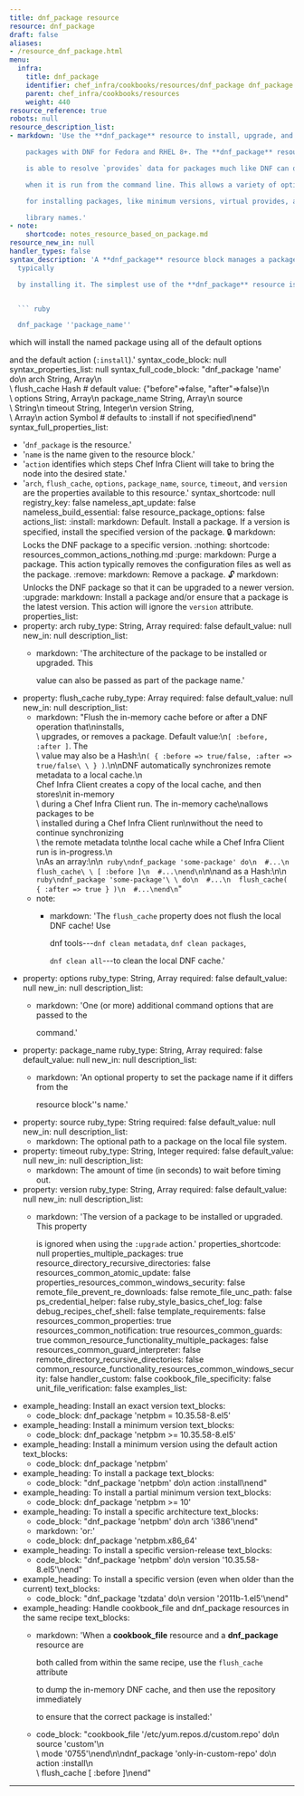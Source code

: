 ```yaml
---
title: dnf_package resource
resource: dnf_package
draft: false
aliases:
- /resource_dnf_package.html
menu:
  infra:
    title: dnf_package
    identifier: chef_infra/cookbooks/resources/dnf_package dnf_package
    parent: chef_infra/cookbooks/resources
    weight: 440
resource_reference: true
robots: null
resource_description_list:
- markdown: 'Use the **dnf_package** resource to install, upgrade, and remove

    packages with DNF for Fedora and RHEL 8+. The **dnf_package** resource

    is able to resolve `provides` data for packages much like DNF can do

    when it is run from the command line. This allows a variety of options

    for installing packages, like minimum versions, virtual provides, and

    library names.'
- note:
    shortcode: notes_resource_based_on_package.md
resource_new_in: null
handler_types: false
syntax_description: 'A **dnf_package** resource block manages a package on a node,
  typically

  by installing it. The simplest use of the **dnf_package** resource is:


  ``` ruby

  dnf_package ''package_name''

  ```


  which will install the named package using all of the default options

  and the default action (`:install`).'
syntax_code_block: null
syntax_properties_list: null
syntax_full_code_block: "dnf_package 'name' do\n  arch              String, Array\n\
  \  flush_cache       Hash # default value: {\"before\"=>false, \"after\"=>false}\n\
  \  options           String, Array\n  package_name      String, Array\n  source\
  \            String\n  timeout           String, Integer\n  version           String,\
  \ Array\n  action            Symbol # defaults to :install if not specified\nend"
syntax_full_properties_list:
- '`dnf_package` is the resource.'
- '`name` is the name given to the resource block.'
- '`action` identifies which steps Chef Infra Client will take to bring the node into
  the desired state.'
- '`arch`, `flush_cache`, `options`, `package_name`, `source`, `timeout`, and `version`
  are the properties available to this resource.'
syntax_shortcode: null
registry_key: false
nameless_apt_update: false
nameless_build_essential: false
resource_package_options: false
actions_list:
  :install:
    markdown: Default. Install a package. If a version is specified, install the specified
      version of the package.
  :lock:
    markdown: Locks the DNF package to a specific version.
  :nothing:
    shortcode: resources_common_actions_nothing.md
  :purge:
    markdown: Purge a package. This action typically removes the configuration files
      as well as the package.
  :remove:
    markdown: Remove a package.
  :unlock:
    markdown: Unlocks the DNF package so that it can be upgraded to a newer version.
  :upgrade:
    markdown: Install a package and/or ensure that a package is the latest version.
      This action will ignore the `version` attribute.
properties_list:
- property: arch
  ruby_type: String, Array
  required: false
  default_value: null
  new_in: null
  description_list:
  - markdown: 'The architecture of the package to be installed or upgraded. This

      value can also be passed as part of the package name.'
- property: flush_cache
  ruby_type: Array
  required: false
  default_value: null
  new_in: null
  description_list:
  - markdown: "Flush the in-memory cache before or after a DNF operation that\ninstalls,\
      \ upgrades, or removes a package. Default value:\n`[ :before, :after ]`. The\
      \ value may also be a Hash:\n`( { :before => true/false, :after => true/false\
      \ } )`.\n\nDNF automatically synchronizes remote metadata to a local cache.\n\
      Chef Infra Client creates a copy of the local cache, and then stores\nit in-memory\
      \ during a Chef Infra Client run. The in-memory cache\nallows packages to be\
      \ installed during a Chef Infra Client run\nwithout the need to continue synchronizing\
      \ the remote metadata to\nthe local cache while a Chef Infra Client run is in-progress.\n\
      \nAs an array:\n\n``` ruby\ndnf_package 'some-package' do\n  #...\n  flush_cache\
      \ [ :before ]\n  #...\nend\n```\n\nand as a Hash:\n\n``` ruby\ndnf_package 'some-package'\
      \ do\n  #...\n  flush_cache( { :after => true } )\n  #...\nend\n```"
  - note:
    - markdown: 'The `flush_cache` property does not flush the local DNF cache! Use

        dnf tools---`dnf clean metadata`, `dnf clean packages`,

        `dnf clean all`---to clean the local DNF cache.'
- property: options
  ruby_type: String, Array
  required: false
  default_value: null
  new_in: null
  description_list:
  - markdown: 'One (or more) additional command options that are passed to the

      command.'
- property: package_name
  ruby_type: String, Array
  required: false
  default_value: null
  new_in: null
  description_list:
  - markdown: 'An optional property to set the package name if it differs from the

      resource block''s name.'
- property: source
  ruby_type: String
  required: false
  default_value: null
  new_in: null
  description_list:
  - markdown: The optional path to a package on the local file system.
- property: timeout
  ruby_type: String, Integer
  required: false
  default_value: null
  new_in: null
  description_list:
  - markdown: The amount of time (in seconds) to wait before timing out.
- property: version
  ruby_type: String, Array
  required: false
  default_value: null
  new_in: null
  description_list:
  - markdown: 'The version of a package to be installed or upgraded. This property

      is ignored when using the `:upgrade` action.'
properties_shortcode: null
properties_multiple_packages: true
resource_directory_recursive_directories: false
resources_common_atomic_update: false
properties_resources_common_windows_security: false
remote_file_prevent_re_downloads: false
remote_file_unc_path: false
ps_credential_helper: false
ruby_style_basics_chef_log: false
debug_recipes_chef_shell: false
template_requirements: false
resources_common_properties: true
resources_common_notification: true
resources_common_guards: true
common_resource_functionality_multiple_packages: false
resources_common_guard_interpreter: false
remote_directory_recursive_directories: false
common_resource_functionality_resources_common_windows_security: false
handler_custom: false
cookbook_file_specificity: false
unit_file_verification: false
examples_list:
- example_heading: Install an exact version
  text_blocks:
  - code_block: dnf_package 'netpbm = 10.35.58-8.el5'
- example_heading: Install a minimum version
  text_blocks:
  - code_block: dnf_package 'netpbm >= 10.35.58-8.el5'
- example_heading: Install a minimum version using the default action
  text_blocks:
  - code_block: dnf_package 'netpbm'
- example_heading: To install a package
  text_blocks:
  - code_block: "dnf_package 'netpbm' do\n  action :install\nend"
- example_heading: To install a partial minimum version
  text_blocks:
  - code_block: dnf_package 'netpbm >= 10'
- example_heading: To install a specific architecture
  text_blocks:
  - code_block: "dnf_package 'netpbm' do\n  arch 'i386'\nend"
  - markdown: 'or:'
  - code_block: dnf_package 'netpbm.x86_64'
- example_heading: To install a specific version-release
  text_blocks:
  - code_block: "dnf_package 'netpbm' do\n  version '10.35.58-8.el5'\nend"
- example_heading: To install a specific version (even when older than the current)
  text_blocks:
  - code_block: "dnf_package 'tzdata' do\n  version '2011b-1.el5'\nend"
- example_heading: Handle cookbook_file and dnf_package resources in the same recipe
  text_blocks:
  - markdown: 'When a **cookbook_file** resource and a **dnf_package** resource are

      both called from within the same recipe, use the `flush_cache` attribute

      to dump the in-memory DNF cache, and then use the repository immediately

      to ensure that the correct package is installed:'
  - code_block: "cookbook_file '/etc/yum.repos.d/custom.repo' do\n  source 'custom'\n\
      \  mode '0755'\nend\n\ndnf_package 'only-in-custom-repo' do\n  action :install\n\
      \  flush_cache [ :before ]\nend"

---
```

